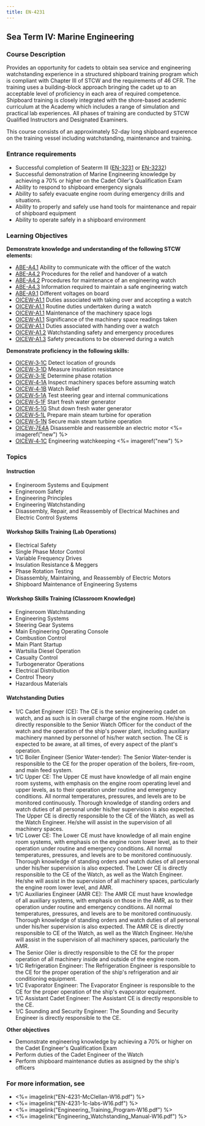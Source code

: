 ```yaml
---
title: EN-4231
---
```


## Sea Term IV: Marine Engineering 

### Course Description

Provides an opportunity for cadets to obtain sea service and engineering watchstanding experience in a structured shipboard training program which is compliant with Chapter III of STCW and the requirements of 46 CFR. The training uses a building-block approach bringing the cadet up to an acceptable level of proficiency in each area of required competence. Shipboard training is closely integrated with the shore-based academic curriculum at the Academy which includes a range of simulation and practical lab experiences. All phases of training are conducted by STCW Qualified Instructors and Designated Examiners.

This course consists of an approximately 52-day long shipboard experence on the training vessel including watchstanding, maintenance and training.

### Entrance requirements

*  Successful completion of Seaterm III ([EN-3231](EN-3231.html) or [EN-3232](EN-3232.html))
*  Successful demonstration of Marine Engineering knowledge by achieving a 70% or higher on the Cadet Oiler's Qualification Exam
*  Ability to respond to shipboard emergency signals
*  Ability to safely evacuate engine room during emergency drills and situations.
*  Ability to properly and safely use hand tools for maintenance and repair of shipboard equipment
*  Ability to operate safely in a shipboard environment

### Learning Objectives

**Demonstrate knowledge and understanding of the following STCW elements:**

* [ABE-A4.1](35#ABE-A4\.1) Ability to communicate with the officer of the watch 
* [ABE-A4.2](35#ABE-A4\.2) Procedures for the relief and handover of a watch
* [ABE-A4.2](35#ABE-A4\.2) Procedures for maintenance of an engineering watch
* [ABE-A4.3](35#ABE-A4\.3) Information required to maintain a safe engineering watch
* [ABE-A9.1](35#ABE-A9\.1) Different voltages on board
* [OICEW-A1.1](31#OICEW-A1\.1) Duties associated with taking over and accepting a watch
* [OICEW-A1.1](31#OICEW-A1\.1) Routine duties undertaken during a watch
* [OICEW-A1.1](31#OICEW-A1\.1) Maintenance of the machinery space logs 
* [OICEW-A1.1](31#OICEW-A1\.1) Significance of the machinery space readings taken
* [OICEW-A1.1](31#OICEW-A1\.1) Duties associated with handing over a watch
* [OICEW-A1.2](31#OICEW-A1\.2) Watchstanding safety and emergency procedures
* [OICEW-A1.3](31#OICEW-A1\.3) Safety precautions to be observed during a watch

**Demonstrate proficiency in the following skills:**

* [OICEW‑3‑1C](OICEW-3-1C) Detect location of grounds
* [OICEW‑3‑1D](OICEW-3-1D) Measure insulation resistance
* [OICEW‑3‑1E](OICEW-3-1E) Determine phase rotation	
* [OICEW‑4‑1A](OICEW-4-1A) Inspect machinery spaces before assuming watch
* [OICEW‑4‑1B](OICEW-4-1B) Watch Relief
* [OICEW‑5‑1A](OICEW-5-1A) Test steering gear and internal communications
* [OICEW‑5‑1F](OICEW-5-1F) Start fresh water generator 
* [OICEW‑5‑1G](OICEW-5-1G) Shut down fresh water generator
* [OICEW‑5‑1L](OICEW-5-1L) Prepare main steam turbine for operation
* [OICEW‑5‑1N](OICEW-5-1N) Secure main steam turbine operation
* [OICEW‑7E4A](OICEW-7E4A) Disassemble and reassemble an electric motor <%= imageref("new") %>
* [OICEW‑4‑1C](OICEW-4-1C) Engineering watchkeeping <%= imageref("new") %>


### Topics
 
#### Instruction

*  Engineroom Systems and Equipment
*  Engineroom Safety
*  Engineering Principles
*  Engineering Watchstanding
*  Disassembly, Repair, and Reassembly of Electrical Machines and Electric Control Systems
 
#### Workshop Skills Training (Lab Operations)

*  Electrical Safety
*  Single Phase Motor Control
*  Variable Frequency Drives
*  Insulation Resistance & Meggers  
*  Phase Rotation Testing
*  Disassembly, Maintaining, and Reassembly of Electric Motors 
*  Shipboard Maintenance of Engineering Systems
 
#### Workshop Skills Training (Classroom Knowledge)

*  Engineroom Watchstanding
*  Engineering Systems
*  Steering Gear Systems
*  Main Engineering Operating Console
*  Combustion Control
*  Main Plant Startup
*  Wartsilia Diesel Operation
*  Casualty Control
*  Turbogenerator Operations
*  Electrical Distribution
*  Control Theory
*  Hazardous Materials
 
#### Watchstanding Duties
 
*  1/C Cadet Engineer (CE):  The CE is the senior engineering cadet on watch, and as such is in overall charge of the engine room.  He/she is directly responsible to the Senior Watch Officer for the conduct of the watch and the operation of the ship's power plant, including auxiliary machinery manned by personnel of his/her watch section. The CE is expected to be aware, at all times, of every aspect of the plant's operation.
*  1/C Boiler Engineer (Senior Water-tender): The Senior Water-tender is responsible to the CE for the proper operation of the boilers, fire-room, and main feed system.
*  1/C Upper CE:  The Upper CE must have knowledge of all main engine room systems, with emphasis on the engine room operating level and upper levels, as to their operation under routine and emergency conditions. All normal temperatures, pressures, and levels are to be monitored continuously. Thorough knowledge of standing orders and watch duties of all personal under his/her supervision is also expected. The Upper CE is directly responsible to the CE of the Watch, as well as the Watch Engineer. He/she will assist in the supervision of all machinery spaces.
*  1/C Lower CE:  The Lower CE must have knowledge of all main engine room systems, with emphasis on the engine room lower level, as to their operation under routine and emergency conditions. All normal temperatures, pressures, and levels are to be monitored continuously. Thorough knowledge of standing orders and watch duties of all personal under his/her supervision is also expected. The Lower CE is directly responsible to the CE of the Watch, as well as the Watch Engineer. He/she will assist in the supervision of all machinery spaces, particularly the engine room lower level, and AMR.
*  1/C Auxiliaries Engineer (AMR CE): The AMR CE must have knowledge of all auxiliary systems, with emphasis on those in the AMR, as to their operation under routine and emergency conditions. All normal temperatures, pressures, and levels are to be monitored continuously. Thorough knowledge of standing orders and watch duties of all personal under his/her supervision is also expected. The AMR CE is directly responsible to CE of the Watch, as well as the Watch Engineer. He/she will assist in the supervision of all machinery spaces, particularly the AMR.
*   The Senior Oiler is directly responsible to the CE for the proper operation of all machinery inside and outside of the engine room.
*  1/C Refrigeration Engineer: The Refrigeration Engineer is responsible to the CE for the proper operation of the ship's refrigeration and air conditioning equipment.
*  1/C Evaporator Engineer: The Evaporator Engineer is responsible to the CE for the proper operation of the ship's evaporator equipment.
*  1/C Assistant Cadet Engineer: The Assistant CE is directly responsible to the CE.
*  1/C Sounding and Security Engineer: The Sounding and Security Engineer is directly responsible to the CE.


**Other objectives**


* Demonstrate engineering knowledge by achieving a 70% or higher on the Cadet Engineer's Qualification Exam
* Perform duties of the Cadet Engineer of the Watch
* Perform shipboard maintenance duties as assigned by the ship's officers


### For more information, see 

* <%= imagelink("EN-4231-McClellan-W16.pdf") %> 
* <%= imagelink("EN-4231-1c-labs-W16.pdf") %> 
* <%= imagelink("Engineering_Training_Program-W16.pdf") %> 
* <%= imagelink("Engineering_Watchstanding_Manual-W16.pdf") %> 



